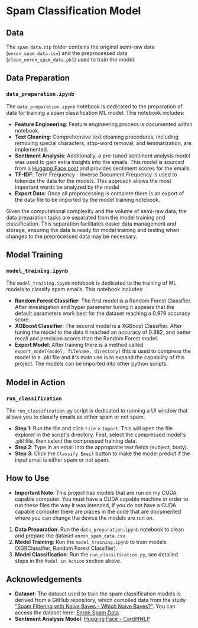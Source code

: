 # Spam Classification Model

## Data

The `spam_data.zip` folder contains the original semi-raw data (`enron_spam_data.csv`) and the preprocessed data (`clean_enron_spam_data.pkl`) used to train the model. 

## Data Preparation

### `data_preparation.ipynb`

The `data_preparation.ipynb` notebook is dedicated to the preparation of data for training a spam classification ML model. This notebook includes:

- **Feature Engineering**: Feature engineering process is documented within notebook.
- **Text Cleaning**: Comprehensive text cleaning procedures, including removing special characters, stop-word removal, and lemmatization, are implemented.
- **Sentiment Analysis**: Additionally, a pre-tuned sentiment analysis model was used to gain extra insights into the emails. This model is sourced from a [Hugging Face post](https://huggingface.co/cardiffnlp/twitter-roberta-base-sentiment-latest) and provides sentiment scores for the emails.
- **TF-IDF**: Term Frequency - Inverse Document Frequency is used to tokenize the data for the models. This approach allows the most important words be analyzed by the model
- **Export Data**: Once all preprocessing is complete there is an export of the data file to be imported by the model training notebook.

Given the computational complexity and the volume of semi-raw data, the data preparation tasks are separated from the model training and classification. This separation facilitates easier data management and storage, ensuring the data is ready for model training and testing when changes to the preprocessed data may be necessary.

## Model Training

### `model_training.ipynb`

The `model_training.ipynb` notebook is dedicated to the training of ML models to classify spam emails. This notebook includes:

- **Random Forest Classifier**: The first model is a Random Forest Classifier. After investigation and hyper parameter tuning it appears that the default parameters work best for the dataset reaching a 0.979 accuracy score.
- **XGBoost Classifier**: The second model is a XGBoost Classifier. After tuning the model to the data it reached an accuracy of 0.982, and better recall and precision scores than the Random Forest model.
- **Export Model**: After training there is a method called `export_model(model, filename, directory)` this is used to compress the model to a .pkl file and it's main use is to expand the capability of this project. The models can be imported into other python scripts.

## Model in Action

### `run_classification`

The `run_classification.py` script is dedicated to running a UI window that allows you to classify emails as either spam or not spam.

- **Step 1**: Run the file and click `File` > `Import`. This will open the file explorer in the script's directory. First, select the compressed model's .pkl file, then select the compressed training data.
- **Step 2**: Type in an email into the appropraite text fields (subject, body).
- **Step 3**: Click the `Classify Email` button to make the model predict if the input email is either spam or not spam.

## How to Use

- **Important Note**: This project has models that are run on my CUDA capable computer. You must have a CUDA capable machine in order to run these files the way it was intended, if you do not have a CUDA capable computer there are places in the code that are documented where you can change the device the models are run on. 

1. **Data Preparation**: Run the `data_preparation.ipynb` notebook to clean and prepare the dataset `enron_spam_data.csv`.
2. **Model Training**: Run the `model_training.ipynb` to train models (XGBClassifier, Random Forest Classifier).
3. **Model Classification**: Run the `run_classification.py`, see detailed steps in the `Model in Action` section above.

## Acknowledgements

- **Dataset**: The dataset used to train the spam classification models is derived from a GitHub repository, which compiled data from the study ["Spam Filtering with Naive Bayes - Which Naive Bayes?"](https://nes.aueb.gr/ipl/nlp/pubs/ceas2006_paper.pdf). You can access the dataset here: [Enron Spam Data](https://github.com/MWiechmann/enron_spam_data).
- **Sentiment Analysis Model**: [Hugging Face - CardiffNLP](https://huggingface.co/cardiffnlp/twitter-roberta-base-sentiment-latest)
